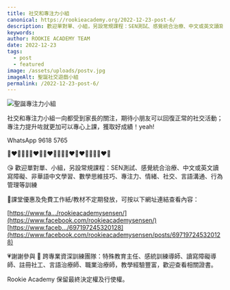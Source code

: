 ```yaml
---
title: 社交和專注力小組
canonical: https://rookieacademy.org/2022-12-23-post-6/
description: 歡迎單對單、小組，另設常規課程：SEN測試、感覺統合治療、中文或英文讀寫障礙、非華語中文學習、數學思維技巧、專注力、情緒、社交、言語溝通、行為管理等訓練
keywords: 
author: ROOKIE ACADEMY TEAM
date: 2022-12-23
tags:
  - post
  - featured
image: /assets/uploads/postv.jpg
imageAlt: 聖誕社交遊戲小組
permalink: /2022-12-23-post-6/
---
```

![聖誕專注力小組](/assets/uploads/postw.jpg)

社交和專注力小組一向都受到家長的關注，期待小朋友可以回復正常的社交活動；專注力提升咗就更加可以專心上課，獲取好成績！yeah!

WhatsApp 9618 5765 

🧡❤💛💚💚💛❤🧡🧡❤💛💚💚💛❤🧡❤💛💚💚💛❤🧡

😘 歡迎單對單、小組，另設常規課程：SEN測試、感覺統合治療、中文或英文讀寫障礙、非華語中文學習、數學思維技巧、專注力、情緒、社交、言語溝通、行為管理等訓練

🥰課堂優惠及免費工作紙/教材不定期發放，可按以下網址連結查看內容：

[https://www.fa.../rookieacademysensen/](https://www.facebook.com/rookieacademysensen/)
[https://www.faceb.../697197245320128](https://www.facebook.com/rookieacademysensen/posts/697197245320128)

💗謝謝參與 📝 跨專業資深訓練團隊：特殊教育主任、感統訓練導師、讀寫障礙導師、註冊社工、言語治療師、職業治療師，教學經驗豐富，歡迎查看相關證書。

Rookie Academy 保留最終決定權及行使權。